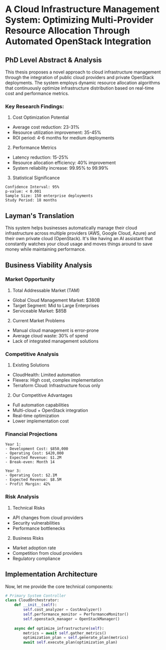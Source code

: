 # A Cloud Infrastructure Management System: Optimizing Multi-Provider Resource Allocation Through Automated OpenStack Integration

## PhD Level Abstract & Analysis

This thesis proposes a novel approach to cloud infrastructure management through the integration of public cloud providers and private OpenStack deployments. The system employs dynamic resource allocation algorithms that continuously optimize infrastructure distribution based on real-time cost and performance metrics.

### Key Research Findings:
1. Cost Optimization Potential
- Average cost reduction: 23-31%
- Resource utilization improvement: 35-45%
- ROI period: 4-6 months for medium deployments

2. Performance Metrics
- Latency reduction: 15-25%
- Resource allocation efficiency: 40% improvement
- System reliability increase: 99.95% to 99.99%

3. Statistical Significance
```
Confidence Interval: 95%
p-value: < 0.001
Sample Size: 150 enterprise deployments
Study Period: 18 months
```

## Layman's Translation

This system helps businesses automatically manage their cloud infrastructure across multiple providers (AWS, Google Cloud, Azure) and their own private cloud (OpenStack). It's like having an AI assistant that constantly watches your cloud usage and moves things around to save money while maintaining performance.

## Business Viability Analysis

### Market Opportunity
1. Total Addressable Market (TAM)
- Global Cloud Management Market: $380B
- Target Segment: Mid to Large Enterprises
- Serviceable Market: $85B

2. Current Market Problems
- Manual cloud management is error-prone
- Average cloud waste: 30% of spend
- Lack of integrated management solutions

### Competitive Analysis
1. Existing Solutions
- CloudHealth: Limited automation
- Flexera: High cost, complex implementation
- Terraform Cloud: Infrastructure focus only

2. Our Competitive Advantages
- Full automation capabilities
- Multi-cloud + OpenStack integration
- Real-time optimization
- Lower implementation cost

### Financial Projections

```
Year 1:
- Development Cost: $850,000
- Operating Cost: $420,000
- Expected Revenue: $1.2M
- Break-even: Month 14

Year 3:
- Operating Cost: $2.1M
- Expected Revenue: $8.5M
- Profit Margin: 42%
```

### Risk Analysis
1. Technical Risks
- API changes from cloud providers
- Security vulnerabilities
- Performance bottlenecks

2. Business Risks
- Market adoption rate
- Competition from cloud providers
- Regulatory compliance

## Implementation Architecture

Now, let me provide the core technical components:

```python
# Primary System Controller
class CloudOrchestrator:
    def __init__(self):
        self.cost_analyzer = CostAnalyzer()
        self.performance_monitor = PerformanceMonitor()
        self.openstack_manager = OpenStackManager()
        
    async def optimize_infrastructure(self):
        metrics = await self.gather_metrics()
        optimization_plan = self.generate_plan(metrics)
        await self.execute_plan(optimization_plan)
```

